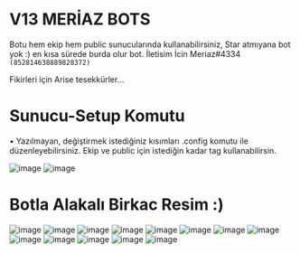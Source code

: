 # V13 MERİAZ BOTS
Botu hem ekip hem public sunucularında kullanabilirsiniz,
Star atmıyana bot yok :) en kısa sürede burda olur bot. İletisim İcin Meriaz#4334 `(852814638889828372)`

Fikirleri için Arise tesekkürler...

# Sunucu-Setup Komutu 
• Yazılmayan, değiştirmek istediğiniz kısımları .config komutu ile düzenleyebilirsiniz. Ekip ve public için istediğin kadar tag kullanabilirsin.

![image](https://user-images.githubusercontent.com/89699487/172847776-168e7324-4cee-4e35-b733-a9a062a53b8e.png) ![image](https://user-images.githubusercontent.com/89699487/172855390-fd17b0ca-d2e6-4820-96a7-19076f002439.png)




# Botla Alakalı Birkac Resim :)

![image](https://user-images.githubusercontent.com/89699487/175133026-74f13ecf-4141-424c-8bc1-5b390364c89f.png)
![image](https://user-images.githubusercontent.com/89699487/175133049-961210dd-15be-40b3-9f04-ffbb11992d78.png)
![image](https://user-images.githubusercontent.com/89699487/172850181-707f3c9b-4ca4-407e-845f-fb16d0544aa7.png)
![image](https://user-images.githubusercontent.com/89699487/174436973-918209b6-3bcf-4cbf-9783-77ec4f3c0cd5.png)
![image](https://user-images.githubusercontent.com/89699487/172850573-046bfac0-9d99-4ac9-a142-bf7ee600cb99.png)
![image](https://user-images.githubusercontent.com/89699487/174086578-23328cd3-ceed-443e-a58f-d0d990cd497f.png)
![image](https://user-images.githubusercontent.com/89699487/174338829-6bc24f34-4705-4c8d-913d-88fd09c2d0a6.png)
![image](https://user-images.githubusercontent.com/89699487/174426374-95450803-c8d6-426d-bdb6-44c3b0434baa.png)
![image](https://user-images.githubusercontent.com/89699487/175131437-29eb3623-f8c2-4cee-9557-699232082fa6.png)
![image](https://user-images.githubusercontent.com/89699487/179811701-e9c93c56-7557-4370-b2e4-042f02d9ccbf.png)
![image](https://user-images.githubusercontent.com/89699487/175131455-f6998f27-9c6a-47e5-957a-c19678ce9c52.png)
![image](https://user-images.githubusercontent.com/89699487/174474335-f5956ef1-82a2-4476-b5fa-ef865381e8f9.png)
![image](https://user-images.githubusercontent.com/89699487/174474421-a2370899-a50f-4309-84f0-051f7114747c.png)

